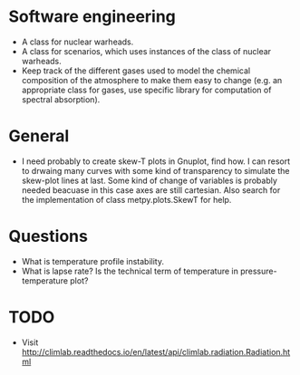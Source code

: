 # Software engineering
- A class for nuclear warheads.
- A class for scenarios, which uses instances of the class of nuclear warheads.
- Keep track of the different gases used to model the chemical composition of the atmosphere to make them easy to change (e.g. an appropriate class for gases, use specific library for computation of spectral absorption).

# General
- I need probably to create skew-T plots in Gnuplot, find how. I can resort to drwaing many curves with some kind of transparency to simulate the skew-plot lines at last. Some kind of change of variables is probably needed beacuase in this case axes are still cartesian. Also search for the implementation of class metpy.plots.SkewT for help.

# Questions
- What is temperature profile instability.
- What is lapse rate? Is the technical term of temperature in pressure-temperature plot?

# TODO
- Visit http://climlab.readthedocs.io/en/latest/api/climlab.radiation.Radiation.html
